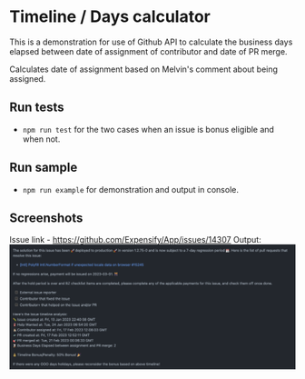 # Timeline / Days calculator
This is a demonstration for use of Github API to calculate the business days elapsed between date of assignment of contributor and date of PR merge.

Calculates date of assignment based on Melvin's comment about being assigned.

## Run tests
- `npm run test` for the two cases when an issue is bonus eligible and when not.

## Run sample
- `npm run example` for demonstration and output in console.

## Screenshots
Issue link - https://github.com/Expensify/App/issues/14307
Output:
![image.png](./images/output.png)